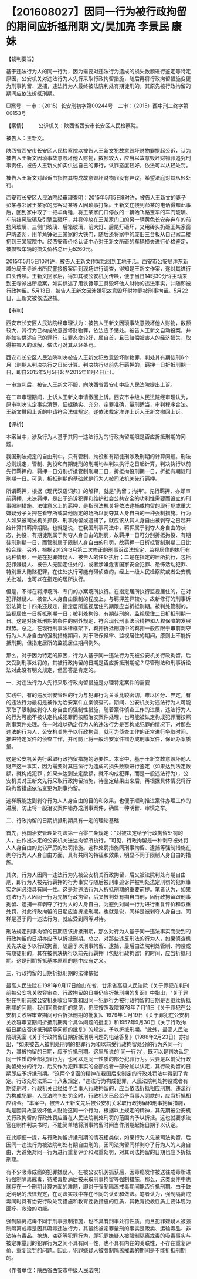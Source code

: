 # 【201608027】因同一行为被行政拘留的期间应折抵刑期 文/吴加亮 李景民 康妹

【裁判要旨】

基于违法行为人的同一行为，因为需要对违法行为造成的损失数额进行鉴定等特定原因，公安机关对违法行为人先行采取行政拘留措施，随后再将行政拘留措施变更为刑事拘留、逮捕，违法行为人最终被法院判处有期徒刑的，其原先被行政拘留的期间应依法折抵刑期。

□案号　一审：（2015）长安刑初字第00244号　二审：（2015）西中刑二终字第00153号

【案情】 　　公诉机关：陕西省西安市长安区人民检察院。

被告人：王新文。

陕西省西安市长安区人民检察院以被告人王新文犯故意毁坏财物罪提起公诉，认为被告人王新文因琐事故意毁坏他人财物，数额较大，应当以故意毁坏财物罪追究刑事责任。被告人王新文如实供述自己的罪行，认罪态度较好，依法可以从轻处罚。

被告人王新文对起诉书指控其构成故意毁坏财物罪没有异议，希望法庭对其从轻处罚。

西安市长安区人民法院经审理查明：2015年5月5日9时许，被告人王新文的妻子彭某与邻居王某家的房客马某等人因琐事打架。王新文在接到彭某的电话得知此事后，回到家中取了一把羊角锤，将王某家门口停放的一辆哈飞路宝车的车门玻璃、车前挡风玻璃及引擎盖砸坏，并将停放在王某家门口的另一辆黄色长安奔奔车的前挡风玻璃、三侧门玻璃、后箱玻璃、前大灯、后尾灯砸坏，又用砖头扔砸王某家窗户防盗网，用羊角锤砸王某家的大铁门，随后还将家中的废旧三合板从自己家二楼扔到王某家院中。经西安市价格认证中心对王新文所砸的车辆损失进行价格鉴定，被损毁车辆的损失价格总计为5260元。

2015年5月5日10时许，被告人王新文作案后回到工地干活。西安市公安局沣东新城分局王寺派出所民警接报案后到现场进行调查，得知是王新文作案，遂对其进行口头传唤。王新文回家后，得知其被公安机关传唤，便于当日14时30分许主动来到王寺派出所投案，如实供述了用铁锤等工具毁坏他人财物的违法事实，并随即被行政拘留。5月13日，被告人王新文因涉嫌犯故意毁坏财物罪被刑事拘留。5月22日，王新文被依法逮捕。

【审判】

西安市长安区人民法院经审理认为：被告人王新文因琐事故意毁坏他人财物，数额较大，其行为已构成故意毁坏财物罪，依法应予惩处。被告人王新文自动投案，并能如实供述自己的罪行，认罪态度较好，属自首，且已赔偿被害人的经济损失，取得被害人的谅解，依法可对其从轻处罚。

西安市长安区人民法院判决被告人王新文犯故意毁坏财物罪，判处其有期徒刑6个月（刑期从判决执行之日起计算。判决执行以前先行羁押的，羁押一日折抵刑期一日，即自2015年5月5日起至2015年11月4日止）。

一审宣判后，被告人王新文不服，向陕西省西安市中级人民法院提出上诉。

在二审审理期间，上诉人王新文申请撤回上诉。西安市中级人民法院经审理认为，原审判决认定事实清楚，证据确实、充分，定罪准确，量刑适当，审判程序合法。王新文撤回上诉的申请符合法律规定。遂依法裁定准许上诉人王新文撤回上诉。

【评析】

本案当中，涉及行为人基于其同一违法行为的行政拘留期限是否应折抵刑期的问题。

我国刑法规定的自由刑中，只有管制、拘役和有期徒刑涉及刑期的计算问题。刑法总则规定，管制、拘役和有期徒刑的刑期均从判决执行之日起计算，判决执行以前先行羁押的，羁押一日分别折抵管制刑期二日，折抵拘役刑期一日，折抵有期徒刑刑期一日。可见，折抵刑期的基础就是行为人被司法机关先行羁押。

所谓羁押，根据《现代汉语词典》的解释，就是"拘留；拘押"。先行羁押，亦即审前羁押、未决羁押，是出于追诉犯罪和维护社会公共安全的功利性需要而设立的刑事强制措施。法律意义上的羁押，是指司法机关将依法逮捕或拘留的现行犯或重大嫌疑分子关押在看守所或其他规定的场所以剥夺其人身自由的一种强制措施。行为人如果被司法机关抓获、刑事拘留或逮捕了，就应该从其人身自由被剥夺之日起开始计算其羁押期限。也就是说，在我国刑事司法中，羁押属于剥夺人身自由的状态，拘役、有期徒刑属于剥夺人身自由的刑罚，故羁押一日可分别折抵拘役、有期徒刑刑期一日，而管制属于限制人身自由的刑罚，故羁押一日折抵管制刑期二日比较合理。另外，根据2012年3月第二次修正的刑事诉讼法规定，监视居住的执行有两种情形，一是在犯罪嫌疑人、被告人的住处执行；二是在指定的居所执行，包括犯罪嫌疑人、被告人无固定住处的，或者涉嫌危害国家安全犯罪、恐怖活动犯罪、特别重大贿赂犯罪，在住处执行可能有碍侦查的，经上一级人民检察院或者公安机关批准，也可以在指定的居所执行。

但是，不得在羁押场所、专门的办案场所执行。在指定居所执行监视居住的，在对犯罪嫌疑人、被告人人身自由限制的程度上，与羁押差异较小，故新修订的刑事诉讼法第七十四条还规定，指定居所监视居住的期限应当折抵刑期。被判处管制的，监视居住一日折抵刑期一日；被判处拘役、有期徒刑的，监视居住二日折抵刑期一日。这是对折抵刑期的条件的例外规定，符合现代刑事法治精神和人权保障的发展趋势。总之，在现行刑事法律框架下，羁押折抵刑期中的羁押一般应限于审前剥夺行为人人身自由的强制措施期间，对于取保候审、监视居住的期间，原则上不能折抵刑期，但指定居所的监视居住期间例外。

那么，对于因为特定的原因，行为人基于同一违法行为先被公安机关行政拘留，后又受到刑事处罚的，其被行政拘留的日期是否应折抵刑期呢？尽管刑法和刑事诉讼法对此没有明文规定，但回答是肯定的。

一、对违法行为人先行采取行政拘留措施是办理特定案件的需要

实践中，有的违反治安管理的行为与犯罪行为关系比较密切，难以区分、界定，有的违法行为最初是被作为治安案件立案侦查的。期间，公安机关对违法行为人可能采取了限制或剥夺人身自由的强制性措施，随着案件侦查工作的进展，违法行为人的行为可能不被认定构成犯罪而按照治安案件处理，也可能被认定构成犯罪而按照刑事案件处理。在一时难以确定行为人的违法行为是否构成犯罪的情况下，对那些违法的行为人，公安机关先予以行政拘留，就可为侦查工作的正常进行争取时间，推进特定案件的侦查工作，并可防止将一般治安案件错办成刑事案件，保证办案质量。

这是公安机关先行采取行政拘留措施的必要性。本案中，基于王新文故意毁坏他人财产这一事实，因为需要对其违法行为造成的损失数额进行鉴定（如果达到法定数额，就构成犯罪；如果未达到法定数额，就不构成犯罪，而是一般违法行为），公安机关对王新文先行采取行政拘留措施，待鉴定结果出来后，再根据具体情况将行政拘留措施依法变更为刑事拘留。

这样既能达到剥夺行为人人身自由的目的和效果，也便于顺利推进案件办理工作的进展，防止将一般治安案件错办成刑事案件，确属一种明智、审慎之举。

二、行政拘留的日期折抵刑期具有一定的理论基础

首先，我国治安管理处罚法第一百零三条规定："对被决定给予行政拘留处罚的人，由作出决定的公安机关送达拘留所执行。"可见，行政拘留是一种剥夺被处罚人人身自由的比较严厉的处罚措施。这种处罚措施同刑事拘留、逮捕等强制措施在剥夺行为人人身自由方面，具有共同的特征和效果，明显不同于限制人身自由的措施。

其次，行为人因同一违法行为先被公安机关行政拘留，后又被法院判处有期自由刑，即行为人被先行羁押的行为事实与随后被刑事追诉并被判处法定刑罚的犯罪事实之间必须具有同一性。这是对违法行为人折抵刑期的重要前提。笔者认为，如果违法行为人因同一行为先被行政拘留，后又被判处有期自由刑，因行政拘留跟刑事拘留、逮捕一样剥夺了行为人的人身自由，为避免对同一行为进行重复评价和双重处罚，对此行政拘留的日期应当折抵刑期。也就是说，同样是被剥夺人身自由，同样是基于同一违法行为，就应受到同等对待。

刑法规定刑事拘留的日期应该折抵刑期，那么对行为人基于同一违法事实而受到的行政拘留的日期亦应予以折抵刑期。总之，对那些违反刑法的行为人，如果侦查机关先决定予以行政拘留，随后予以刑事拘留、逮捕，最后由法院判处管制、拘役或有期徒刑的，其在被判决执行以前先行羁押（包括行政拘留）的时间，应当折抵刑期。这是刑期折抵基本原理的题中应有之义。

三、行政拘留的日期折抵刑期的法律依据

最高人民法院在1981年9月17日给山东省、甘肃省高级人民法院《关于罪犯在判刑前被公安机关收容审查、行政拘留的日期仍应折抵刑期的复函》中指出，"关于罪犯在判刑前被公安机关收容审查和因同一犯罪行为被行政拘留的日期是否继续折抵刑期的问题，我们同意你们的意见，仍应按照我院1978年７月11日《关于罪犯在公安机关收容审查期间可否折抵刑期的批复》、1979年１月19日《关于罪犯在公安机关收容审查期间折抵刑期两个具体问题的批复》和1957年9月30日《关于行政拘留日期应否折抵刑期等问题的批复》的规定，予以折抵刑期。"此外，最高人民法院研究室《关于行政拘留日期折抵刑期问题的电话答复》（1988年2月23日）亦指出，"如果被告人被判处刑罚的犯罪行为和以前受行政拘留处分的行为系同一行为，其被拘留的日期，应予折抵刑期。这里所说的'同一行为'，既可以是判决认定同一性质的全部犯罪行为，也可以是同一性质的部分犯罪行为。只要是以前受行政拘留处分的行为，后又作为犯罪事实的全部或者一部分加以认定，其行政拘留的日期即应予折抵刑期。"这两个复函的精神在我国后来制定的行政处罚法中得到了肯定。行政处罚法第二十八条规定，"违法行为构成犯罪，人民法院判处拘役或者有期徒刑时，行政机关已经给予当事人行政拘留的，应当依法折抵相应刑期。违法行为构成犯罪，人民法院判处罚金时，行政机关已经给予当事人罚款的，应当折抵相应罚金。"本案中，被告人王新文先后被公安机关采取行政拘留和刑事拘留措施，均是因其故意毁坏他人财物这同一个行为，根据以上规定的精神，其先期被公安机关行政拘留的行政处罚应当在人民法院判处刑罚的范围内予以折抵。这也就要求法官在制作判决书时，不能简单地将刑事拘留时间当作刑期起始日期予以认定。

在此顺便一提，与行政拘留折抵刑期的情况相类似，如果行为人先被司法拘留，后因同一违法行为被法院判处有期自由刑的，因司法拘留同样剥夺了行为人的人身自由，为避免对同一行为进行重复评价和双重处罚，对其司法拘留的日期也应予折抵刑期。

有不少吸毒成瘾的犯罪嫌疑人，在被公安机关抓获后，因毒瘾发作被送往戒毒所进行强制隔离戒毒，待戒毒期满后被采取刑事拘留等强制措施，那么，这类案件中也就存在一个刑期计算方面的难题，即对于强制隔离戒毒期间能否折抵刑期。由于缺乏明确的法律规定，在司法实践中存在不同的认识和做法。笔者认为，强制隔离戒毒同时具有治安行政处罚措施和教育挽救措施的性质，其教育挽救性质主要体现为医疗、救治的功能。

强制隔离戒毒不同于刑事强制措施，也不具有刑事处罚性质，而且犯罪嫌疑人被强制隔离戒毒是因其吸毒违法行为，其最终被定罪量刑的事实是贩卖、运输毒品、非法持有毒品、抢劫、盗窃等犯罪行为，即犯罪嫌疑人被强制隔离戒毒的吸毒事实与被定罪量刑的犯罪行为之间不具有同一性，也不具有内在的关联性，不存在重复评价、重复惩罚的问题。因此，犯罪嫌疑人被强制隔离戒毒的期间是不能折抵刑期的。

（作者单位：陕西省西安市中级人民法院）